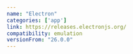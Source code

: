```yaml
---
name: "Electron"
categories: ['app']
link: https://releases.electronjs.org/
compatibility: emulation
versionFrom: "26.0.0"
---
```


